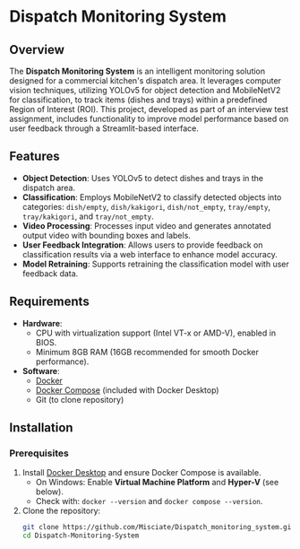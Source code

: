 # Dispatch Monitoring System

## Overview
The **Dispatch Monitoring System** is an intelligent monitoring solution designed for a commercial kitchen's dispatch area. It leverages computer vision techniques, utilizing YOLOv5 for object detection and MobileNetV2 for classification, to track items (dishes and trays) within a predefined Region of Interest (ROI). This project, developed as part of an interview test assignment, includes functionality to improve model performance based on user feedback through a Streamlit-based interface.

## Features
- **Object Detection**: Uses YOLOv5 to detect dishes and trays in the dispatch area.
- **Classification**: Employs MobileNetV2 to classify detected objects into categories: `dish/empty`, `dish/kakigori`, `dish/not_empty`, `tray/empty`, `tray/kakigori`, and `tray/not_empty`.
- **Video Processing**: Processes input video and generates annotated output video with bounding boxes and labels.
- **User Feedback Integration**: Allows users to provide feedback on classification results via a web interface to enhance model accuracy.
- **Model Retraining**: Supports retraining the classification model with user feedback data.

## Requirements
- **Hardware**:
  - CPU with virtualization support (Intel VT-x or AMD-V), enabled in BIOS.
  - Minimum 8GB RAM (16GB recommended for smooth Docker performance).
- **Software**:
  - [Docker](https://www.docker.com/products/docker-desktop/)
  - [Docker Compose](https://docs.docker.com/compose/install/) (included with Docker Desktop)
  - Git (to clone repository)

## Installation

### Prerequisites
1. Install [Docker Desktop](https://www.docker.com/products/docker-desktop/) and ensure Docker Compose is available.
   - On Windows: Enable **Virtual Machine Platform** and **Hyper-V** (see below).
   - Check with: `docker --version` and `docker compose --version`.
2. Clone the repository:
   ```bash
   git clone https://github.com/Misciate/Dispatch_monitoring_system.git
   cd Dispatch-Monitoring-System